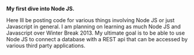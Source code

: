 **My first dive into Node JS.**

Here Ill be posting code for various things involving Node JS or just Javascript in general. I am planning on learning as much Node JS and Javascript over Winter Break 2013. My ultimate goal is to be able to use Node JS to connect a database with a REST api that can be accessed by various third party applications.
